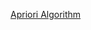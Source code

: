 
[Apriori Algorithm](https://github.com/rachita11/winter-of-contributing/tree/Datascience_With_Python/Datascience_With_Python/DS%20Resources/Machine%20Learning/Apriori%20algorithm)
